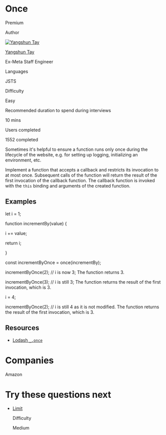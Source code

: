 # Once

Premium

Author

[![Yangshun Tay](https://www.greatfrontend.com/img/team/yangshun.jpg)](https://www.linkedin.com/in/yangshun)

[Yangshun Tay](https://www.linkedin.com/in/yangshun)[](https://www.linkedin.com/in/yangshun)

Ex-Meta Staff Engineer

Languages

JSTS

Difficulty

Easy

Recommended duration to spend during interviews

10 mins

Users completed

1552 completed

Sometimes it's helpful to ensure a function runs only once during the lifecycle of the website, e.g. for setting up logging, initializing an environment, etc.

Implement a function that accepts a callback and restricts its invocation to at most once. Subsequent calls of the function will return the result of the first invocation of the callback function. The callback function is invoked with the `this` binding and arguments of the created function.

## Examples

let i = 1;

function incrementBy(value) {

  i += value;

  return i;

}

const incrementByOnce = once(incrementBy);

incrementByOnce(2); // i is now 3; The function returns 3.

incrementByOnce(3); // i is still 3; The function returns the result of the first invocation, which is 3.

i = 4;

incrementByOnce(2); // i is still 4 as it is not modified. The function returns the result of the first invocation, which is 3.

## Resources

- [Lodash `_.once`](https://lodash.com/docs/4.17.15#once)

# Companies

Amazon

# Try these questions next

- [Limit](https://www.greatfrontend.com/questions/javascript/limit)
    
    Difficulty
    
    Medium